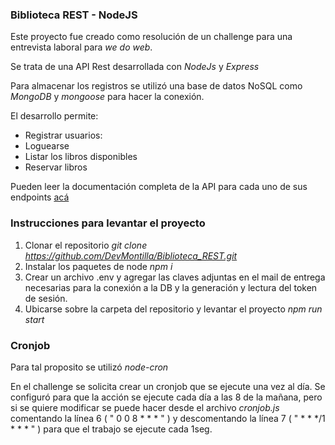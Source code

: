 ### Biblioteca REST - NodeJS

Este proyecto fue creado como resolución de un challenge para una entrevista laboral para *we do web*.

Se trata de una API Rest desarrollada con _NodeJs_ y _Express_

Para almacenar los registros se utilizó una base de datos NoSQL como _MongoDB_ y _mongoose_ para hacer la conexión.

El desarrollo permite: 

* Registrar usuarios:
* Loguearse
* Listar los libros disponibles
* Reservar libros 

Pueden leer la documentación completa de la API para cada uno de sus endpoints [acá](https://documenter.getpostman.com/view/15415863/2s8ZDU6QVe)

### Instrucciones para levantar el proyecto

1. Clonar el repositorio _git clone https://github.com/DevMontilla/Biblioteca_REST.git_
2. Instalar los paquetes de node _npm i_
3. Crear un archivo .env y agregar las claves adjuntas en el mail de entrega necesarias para la conexión a la DB y la generación y lectura del token de sesión.
4. Ubicarse sobre la carpeta del repositorio y levantar el proyecto _npm run start_

### Cronjob

Para tal proposito se utilizó _node-cron_

En el challenge se solicita crear un cronjob que se ejecute una vez al día. Se configuró para que la acción se ejecute cada día a las 8 de la mañana, pero si se quiere modificar se puede hacer desde el archivo _cronjob.js_ comentando la línea 6 ( " 0 0 8 * * * " ) y descomentando la línea 7 ( " * * */1 * * * " ) para que el trabajo se ejecute cada 1seg.
